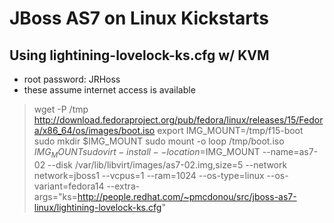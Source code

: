 JBoss AS7 on Linux Kickstarts
============================

Using lightining-lovelock-ks.cfg w/ KVM
---------------------------------------

* root password: JRHoss
* these assume internet access is available

> wget -P /tmp http://download.fedoraproject.org/pub/fedora/linux/releases/15/Fedora/x86_64/os/images/boot.iso
> export IMG_MOUNT=/tmp/f15-boot
> sudo mkdir $IMG_MOUNT
> sudo mount -o loop /tmp/boot.iso $IMG_MOUNT
> sudo virt-install --location=$IMG_MOUNT --name=as7-02 --disk /var/lib/libvirt/images/as7-02.img,size=5 --network network=jboss1 --vcpus=1 --ram=1024 --os-type=linux --os-variant=fedora14 --extra-args="ks=http://people.redhat.com/~pmcdonou/src/jboss-as7-linux/lightining-lovelock-ks.cfg"
